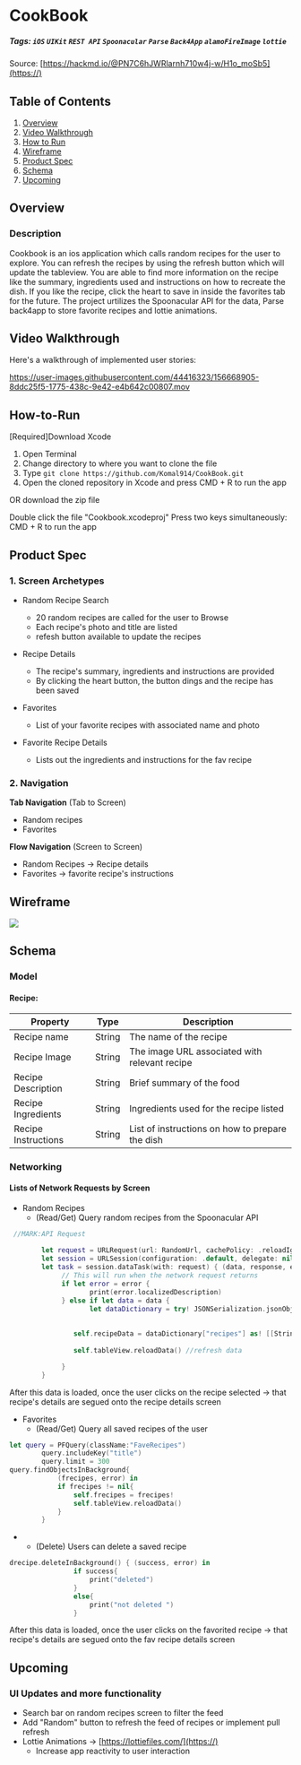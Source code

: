 # CookBook
##### Tags: `iOS` `UIKit` `REST API` `Spoonacular` `Parse` `Back4App` `alamoFireImage` `lottie`
Source: [https://hackmd.io/@PN7C6hJWRlarnh710w4j-w/H1o_moSb5](https://)

## Table of Contents
1. [Overview](#Overview)
2. [Video Walkthrough](#Video-Walkthrough)
3. [How to Run](#How-to-Run)
4. [Wireframe](#Wireframe)
5. [Product Spec](#Product-Spec)
6. [Schema](#Schema)
7. [Upcoming](#Upcoming)


## Overview
### Description
Cookbook is an ios application which calls random recipes for the user to explore. You can refresh the recipes by using the refresh button which will update the tableview. You are able to find more information on the recipe like the summary, ingredients used and instructions on how to recreate the dish. If you like the recipe, click the heart to save in inside the favorites tab for the future. The project urtilizes the Spoonacular API for the data, Parse back4app to store favorite recipes and lottie animations. 


## Video Walkthrough

Here's a walkthrough of implemented user stories:

https://user-images.githubusercontent.com/44416323/156668905-8ddc25f5-1775-438c-9e42-e4b642c00807.mov

## How-to-Run

[Required]Download Xcode
1. Open Terminal
2. Change directory to where you want to clone the file
3. Type `git clone https://github.com/Komal914/CookBook.git`
4. Open the cloned repository in Xcode and press CMD + R to run the app

OR download the zip file

Double click the file "Cookbook.xcodeproj"
Press two keys simultaneously: CMD + R to run the app



## Product Spec


### 1. Screen Archetypes

* Random Recipe Search
   * 20 random recipes are called for the user to Browse
   * Each recipe's photo and title are listed 
   * refesh button available to update the recipes  

* Recipe Details
   * The recipe's summary, ingredients and instructions are provided 
   * By clicking the heart button, the button dings and the recipe has been saved

* Favorites
   * List of your favorite recipes with associated name and photo 

* Favorite Recipe Details
   * Lists out the ingredients and instructions for the fav recipe


### 2. Navigation

**Tab Navigation** (Tab to Screen)

* Random recipes 
* Favorites

**Flow Navigation** (Screen to Screen)

* Random Recipes  -> Recipe details 
* Favorites -> favorite recipe's instructions 


## Wireframe
![](https://i.imgur.com/BW1BJxr.jpg)

## Schema 
### Model
#### Recipe:

   | Property      | Type     | Description |
   | ------------- | -------- | ------------|
   | Recipe name      | String   |  The name of the recipe |
   | Recipe Image     | String |  The image URL associated with relevant recipe|
   | Recipe Description | String | Brief summary of the food |
   | Recipe Ingredients | String | Ingredients used for the recipe listed |
   | Recipe Instructions | String | List of instructions on how to prepare the dish |
 
 
 
### Networking
#### Lists of Network Requests by Screen
 - Random Recipes
    - (Read/Get) Query random recipes from the Spoonacular API

```swift
 //MARK:API Request
        
        let request = URLRequest(url: RandomUrl, cachePolicy: .reloadIgnoringLocalCacheData, timeoutInterval: 10)
        let session = URLSession(configuration: .default, delegate: nil, delegateQueue: OperationQueue.main)
        let task = session.dataTask(with: request) { (data, response, error) in
             // This will run when the network request returns
             if let error = error {
                    print(error.localizedDescription)
             } else if let data = data {
                    let dataDictionary = try! JSONSerialization.jsonObject(with: data, options: []) as! [String: Any]
                
                
                self.recipeData = dataDictionary["recipes"] as! [[String: Any]] //api info downloaded
                    
                self.tableView.reloadData() //refresh data

             }
        }
  ```
  After this data is loaded, once the user clicks on the recipe selected -> that recipe's details are segued onto the recipe details screen


  - Favorites 
    - (Read/Get) Query all saved recipes of the user
```swift
let query = PFQuery(className:"FaveRecipes")
        query.includeKey("title")
        query.limit = 300
query.findObjectsInBackground{
            (frecipes, error) in
            if frecipes != nil{
                self.frecipes = frecipes!
                self.tableView.reloadData()
            }
        }
```

-
   - (Delete) Users can delete a saved recipe 
```swift
drecipe.deleteInBackground() { (success, error) in
                if success{
                    print("deleted")
                }
                else{
                    print("not deleted ")
                }
```
 After this data is loaded, once the user clicks on the favorited recipe  -> that recipe's details are segued onto the fav recipe details screen
 
 
## Upcoming

### UI Updates and more functionality 
* Search bar on random recipes screen to filter the feed
* Add "Random" button to refresh the feed of recipes or implement pull refresh 
* Lottie Animations -> [https://lottiefiles.com/](https://) 
   * Increase app reactivity to user interaction 
   








